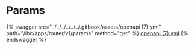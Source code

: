 # Params

{% swagger src="../../../../../../.gitbook/assets/openapi (7).yml" path="/ibc/apps/router/v1/params" method="get" %}
[openapi (7).yml](<../../../../../../.gitbook/assets/openapi (7).yml>)
{% endswagger %}
